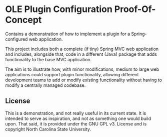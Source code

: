 OLE Plugin Configuration Proof-Of-Concept
==========================================

Contains a demonstration of how to implement a plugin for a Spring-configured
web application.

This project includes both a complete (if tiny) Spring MVC web application and includes,
 alongside that, code in a different (Java) package that adds functionality to the base
 MVC application.

The aim is to illustrate how, with minor modifications, medium to large web applications
could support plugin functionality, allowing different development teams to add or
modify existing functionality without having to modify a centrally managed codebase.

License
-------

This is a demonstration, and not really useful in its current state.  It is intended to
serve as inspiration, and not as something one would build upon.  That said, it is provided
under the GNU GPL v3. License and is copyright North Carolina State University.